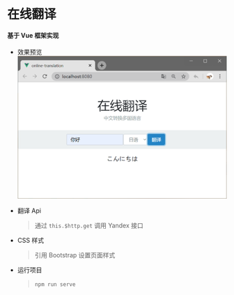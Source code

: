 # 在线翻译

#### 基于 Vue 框架实现

-   效果预览
    ![效果预览](https://github.com/SEVLT/online-translation/blob/master/src/assets/preview.png?raw=true)

-   翻译 Api

    > 通过 `this.$http.get` 调用 Yandex 接口

-   CSS 样式

    > 引用 Bootstrap 设置页面样式

-   运行项目
    > `npm run serve`
